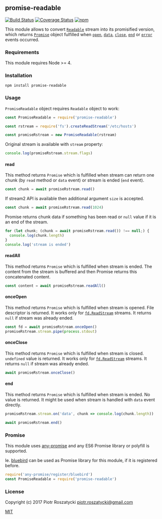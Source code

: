 ## promise-readable

[![Build Status](https://secure.travis-ci.org/dex4er/js-promise-readable.svg)](http://travis-ci.org/dex4er/js-promise-readable) [![Coverage Status](https://coveralls.io/repos/github/dex4er/js-promise-readable/badge.svg)](https://coveralls.io/github/dex4er/js-promise-readable) [![npm](https://img.shields.io/npm/v/promise-readable.svg)](https://www.npmjs.com/package/promise-readable)

This module allows to convert
[`Readable`](https://nodejs.org/api/stream.html#stream_class_stream_readable)
stream into its promisified version, which returns [`Promise`](https://developer.mozilla.org/en-US/docs/Web/JavaScript/Reference/Global_Objects/Promise)
object fulfilled when
[`open`](https://nodejs.org/api/fs.html#fs_event_open),
[`data`](https://nodejs.org/api/stream.html#stream_event_data),
[`close`](https://nodejs.org/api/fs.html#fs_event_close),
[`end`](https://nodejs.org/api/stream.html#stream_event_end) or
[`error`](https://nodejs.org/api/stream.html#stream_event_error_1) events
occurred.

### Requirements

This module requires Node >= 4.

### Installation

```shell
npm install promise-readable
```

### Usage

`PromiseReadable` object requires `Readable` object to work:

```js
const PromiseReadable = require('promise-readable')

const rstream = require('fs').createReadStream('/etc/hosts')

const promiseRstream = new PromiseReadable(rstream)
```

Original stream is available with `stream` property:

```js
console.log(promiseRstream.stream.flags)
```

#### read

This method returns `Promise` which is fulfilled when stream can return one
chunk (by `read` method or `data` event) or stream is ended (`end` event).

```js
const chunk = await promiseRstream.read()
```

If stream2 API is available then additional argument `size` is accepted.

```js
const chunk = await promiseRstream.read(1024)
```

Promise returns chunk data if something has been read or `null` value if it is
an end of the stream.

```js
for (let chunk; (chunk = await promiseRstream.read()) !== null;) {
  console.log(chunk.length)
}
console.log('stream is ended')
```

#### readAll

This method returns `Promise` which is fulfilled when stream is ended. The
content from the stream is buffered and then Promise returns this concatenated
content.

```js
const content = await promiseRstream.readAll()
```

#### onceOpen

This method returns `Promise` which is fulfilled when stream is opened. File
descriptor is returned. It works only for
[`fd.ReadStream`](https://nodejs.org/api/fs.html#fs_class_fs_readstream)
streams. It returns `null` if stream was already ended.

```js
const fd = await promiseRstream.onceOpen()
promiseRstream.stream.pipe(process.stdout)
```

#### onceClose

This method returns `Promise` which is fulfilled when stream is closed.
`undefined` value is returned. It works only for
[`fd.ReadStream`](https://nodejs.org/api/fs.html#fs_class_fs_readstream)
streams. It returns `null` if stream was already ended.

```js
await promiseRstream.onceClose()
```

#### end

This method returns `Promise` which is fulfilled when stream is ended. No value
is returned. It might be used when stream is handled with `data` event directly.

```js
promiseRstream.stream.on('data', chunk => console.log(chunk.length))

await promiseRstream.end()
```

### Promise

This module uses [any-promise](https://www.npmjs.com/package/any-promise) and
any ES6 Promise library or polyfill is supported.

Ie. [bluebird](https://www.npmjs.com/package/bluebird) can be used as Promise
library for this module, if it is registered before.

```js
require('any-promise/register/bluebird')
const PromiseReadable = require('promise-readable')
```

### License

Copyright (c) 2017 Piotr Roszatycki <piotr.roszatycki@gmail.com>

[MIT](https://opensource.org/licenses/MIT)
